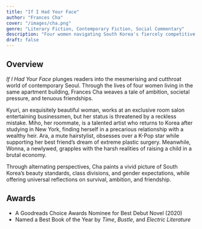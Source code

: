 ```yaml
---
title: "If I Had Your Face"
author: "Frances Cha"
cover: "/images/cha.png"
genre: "Literary Fiction, Contemporary Fiction, Social Commentary"
description: "Four women navigating South Korea's fiercely competitive, beauty-obsessed culture, where appearance and societal status dictate their lives."
draft: false
---
```


## Overview
*If I Had Your Face* plunges readers into the mesmerising and cutthroat world of contemporary Seoul. Through the lives of four women living in the same apartment building, Frances Cha weaves a tale of ambition, societal pressure, and tenuous friendships. 

Kyuri, an exquisitely beautiful woman, works at an exclusive room salon entertaining businessmen, but her status is threatened by a reckless mistake. Miho, her roommate, is a talented artist who returns to Korea after studying in New York, finding herself in a precarious relationship with a wealthy heir. Ara, a mute hairstylist, obsesses over a K-Pop star while supporting her best friend’s dream of extreme plastic surgery. Meanwhile, Wonna, a newlywed, grapples with the harsh realities of raising a child in a brutal economy.

Through alternating perspectives, Cha paints a vivid picture of South Korea’s beauty standards, class divisions, and gender expectations, while offering universal reflections on survival, ambition, and friendship. 

## Awards
- A Goodreads Choice Awards Nominee for Best Debut Novel (2020)
- Named a Best Book of the Year by *Time*, *Bustle*, and *Electric Literature*


